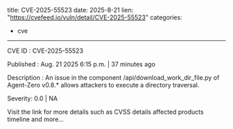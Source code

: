  
title: CVE-2025-55523
date: 2025-8-21
lien: "https://cvefeed.io/vuln/detail/CVE-2025-55523"
categories:
  - cve
---

CVE ID : CVE-2025-55523

Published :  Aug. 21
2025
6:15 p.m. | 37 minutes ago

Description : An issue in the component /api/download_work_dir_file.py of Agent-Zero v0.8.* allows attackers to execute a directory traversal.

Severity: 0.0 | NA

Visit the link for more details
such as CVSS details
affected products
timeline
and more...
